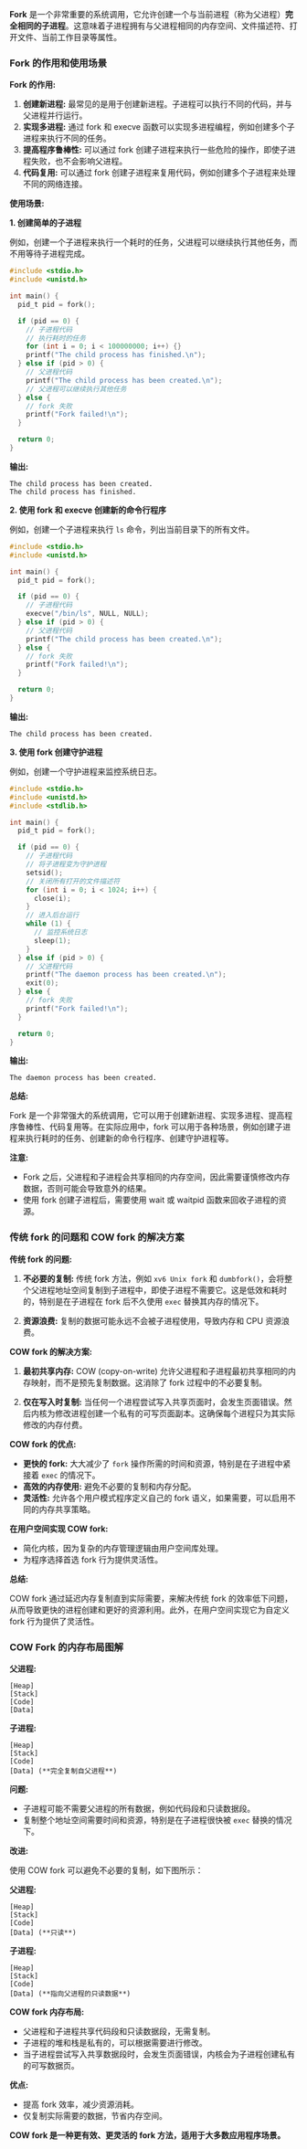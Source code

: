 **Fork** 是一个非常重要的系统调用，它允许创建一个与当前进程（称为父进程）**完全相同的子进程**。这意味着子进程拥有与父进程相同的内存空间、文件描述符、打开文件、当前工作目录等属性。

### Fork 的作用和使用场景

**Fork 的作用:**

1. **创建新进程:** 最常见的是用于创建新进程。子进程可以执行不同的代码，并与父进程并行运行。
2. **实现多进程:** 通过 fork 和 execve 函数可以实现多进程编程，例如创建多个子进程来执行不同的任务。
3. **提高程序鲁棒性:** 可以通过 fork 创建子进程来执行一些危险的操作，即使子进程失败，也不会影响父进程。
4. **代码复用:** 可以通过 fork 创建子进程来复用代码，例如创建多个子进程来处理不同的网络连接。

**使用场景:**

**1. 创建简单的子进程**

例如，创建一个子进程来执行一个耗时的任务，父进程可以继续执行其他任务，而不用等待子进程完成。

```c
#include <stdio.h>
#include <unistd.h>

int main() {
  pid_t pid = fork();

  if (pid == 0) {
    // 子进程代码
    // 执行耗时的任务
    for (int i = 0; i < 100000000; i++) {}
    printf("The child process has finished.\n");
  } else if (pid > 0) {
    // 父进程代码
    printf("The child process has been created.\n");
    // 父进程可以继续执行其他任务
  } else {
    // fork 失败
    printf("Fork failed!\n");
  }

  return 0;
}
```

**输出:**

```
The child process has been created.
The child process has finished.
```

**2. 使用 fork 和 execve 创建新的命令行程序**

例如，创建一个子进程来执行 `ls` 命令，列出当前目录下的所有文件。

```c
#include <stdio.h>
#include <unistd.h>

int main() {
  pid_t pid = fork();

  if (pid == 0) {
    // 子进程代码
    execve("/bin/ls", NULL, NULL);
  } else if (pid > 0) {
    // 父进程代码
    printf("The child process has been created.\n");
  } else {
    // fork 失败
    printf("Fork failed!\n");
  }

  return 0;
}
```

**输出:**

```
The child process has been created.
```

**3. 使用 fork 创建守护进程**

例如，创建一个守护进程来监控系统日志。

```c
#include <stdio.h>
#include <unistd.h>
#include <stdlib.h>

int main() {
  pid_t pid = fork();

  if (pid == 0) {
    // 子进程代码
    // 将子进程变为守护进程
    setsid();
    // 关闭所有打开的文件描述符
    for (int i = 0; i < 1024; i++) {
      close(i);
    }
    // 进入后台运行
    while (1) {
      // 监控系统日志
      sleep(1);
    }
  } else if (pid > 0) {
    // 父进程代码
    printf("The daemon process has been created.\n");
    exit(0);
  } else {
    // fork 失败
    printf("Fork failed!\n");
  }

  return 0;
}
```

**输出:**

```
The daemon process has been created.
```

**总结:**

Fork 是一个非常强大的系统调用，它可以用于创建新进程、实现多进程、提高程序鲁棒性、代码复用等。在实际应用中，fork 可以用于各种场景，例如创建子进程来执行耗时的任务、创建新的命令行程序、创建守护进程等。

**注意:**

- Fork 之后，父进程和子进程会共享相同的内存空间，因此需要谨慎修改内存数据，否则可能会导致意外的结果。
- 使用 fork 创建子进程后，需要使用 wait 或 waitpid 函数来回收子进程的资源。

### 传统 fork 的问题和 COW fork 的解决方案

**传统 fork 的问题:**

1. **不必要的复制:** 传统 fork 方法，例如 `xv6 Unix fork` 和 `dumbfork()`，会将整个父进程地址空间复制到子进程中，即使子进程不需要它。这是低效和耗时的，特别是在子进程在 fork 后不久使用 `exec` 替换其内存的情况下。

2. **资源浪费:** 复制的数据可能永远不会被子进程使用，导致内存和 CPU 资源浪费。

**COW fork 的解决方案:**

1. **最初共享内存:** COW (copy-on-write) 允许父进程和子进程最初共享相同的内存映射，而不是预先复制数据。这消除了 fork 过程中的不必要复制。

2. **仅在写入时复制:** 当任何一个进程尝试写入共享页面时，会发生页面错误。然后内核为修改进程创建一个私有的可写页面副本。这确保每个进程只为其实际修改的内存付费。

**COW fork 的优点:**

- **更快的 fork:** 大大减少了 `fork` 操作所需的时间和资源，特别是在子进程中紧接着 `exec` 的情况下。
- **高效的内存使用:** 避免不必要的复制和内存分配。
- **灵活性:** 允许各个用户模式程序定义自己的 fork 语义，如果需要，可以启用不同的内存共享策略。

**在用户空间实现 COW fork:**

- 简化内核，因为复杂的内存管理逻辑由用户空间库处理。
- 为程序选择首选 fork 行为提供灵活性。

**总结:**

COW fork 通过延迟内存复制直到实际需要，来解决传统 fork 的效率低下问题，从而导致更快的进程创建和更好的资源利用。此外，在用户空间实现它为自定义 fork 行为提供了灵活性。

### COW Fork 的内存布局图解

**父进程:**

```
[Heap]
[Stack]
[Code]
[Data]
```

**子进程:**

```
[Heap]
[Stack]
[Code]
[Data] (**完全复制自父进程**)
```

**问题:**

- 子进程可能不需要父进程的所有数据，例如代码段和只读数据段。
- 复制整个地址空间需要时间和资源，特别是在子进程很快被 `exec` 替换的情况下。

**改进:**

使用 COW fork 可以避免不必要的复制，如下图所示：

**父进程:**

```
[Heap]
[Stack]
[Code]
[Data] (**只读**)
```

**子进程:**

```
[Heap]
[Stack]
[Code]
[Data] (**指向父进程的只读数据**)
```

**COW fork 内存布局:**

- 父进程和子进程共享代码段和只读数据段，无需复制。
- 子进程的堆和栈是私有的，可以根据需要进行修改。
- 当子进程尝试写入共享数据段时，会发生页面错误，内核会为子进程创建私有的可写数据页。

**优点:**

- 提高 fork 效率，减少资源消耗。
- 仅复制实际需要的数据，节省内存空间。

**COW fork 是一种更有效、更灵活的 fork 方法，适用于大多数应用程序场景。**
